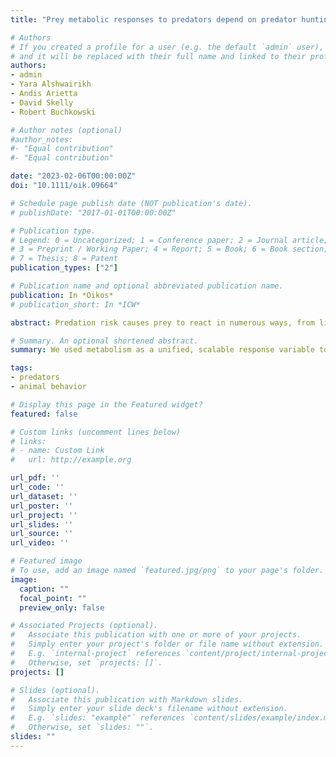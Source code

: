 ```yaml
---
title: "Prey metabolic responses to predators depend on predator hunting mode and prey antipredator defenses"

# Authors
# If you created a profile for a user (e.g. the default `admin` user), write the username (folder name) here 
# and it will be replaced with their full name and linked to their profile.
authors:
- admin
- Yara Alshwairikh
- Andis Arietta
- David Skelly
- Robert Buchkowski

# Author notes (optional)
#author_notes:
#- "Equal contribution"
#- "Equal contribution"

date: "2023-02-06T00:00:00Z"
doi: "10.1111/oik.09664"

# Schedule page publish date (NOT publication's date).
# publishDate: "2017-01-01T00:00:00Z"

# Publication type.
# Legend: 0 = Uncategorized; 1 = Conference paper; 2 = Journal article;
# 3 = Preprint / Working Paper; 4 = Report; 5 = Book; 6 = Book section;
# 7 = Thesis; 8 = Patent
publication_types: ["2"]

# Publication name and optional abbreviated publication name.
publication: In *Oikos*
# publication_short: In *ICW*

abstract: Predation risk causes prey to react in numerous ways, from life history changes to shifts in habitat. These responses give some insight into how different types of predators affect prey, but prey responses are often not comparable across taxa and experimental systems. Metabolism is a ubiquitous trait among living organisms, which offers a way to examine predator effects and create generalizable outcomes. We examined metabolic responses of terrestrial and aquatic prey from three antipredator functional groups under varied contexts of predator cues. We found that constitutively defended prey did not exhibit metabolic responses to any type of predator cues, while deimatic and freeze-flight prey exhibited metabolic responses that were dependent on both the cue type and predator hunting mode. Consistent with previous studies on nonconsumptive effects, we also found that ambush predators elicited a metabolic response while active predators did not. We propose that future work on this topic should continue to take a metabolic approach as a unified, scalable response variable to the sensory ecology of nonconsumptive effects, while identifying additional systems that can evaluate more fully both predator hunting mode and prey antipredator defenses.

# Summary. An optional shortened abstract.
summary: We used metabolism as a unified, scalable response variable to assess the interaction between predator hunting mode and prey antipredator defenses.

tags:
- predators
- animal behavior

# Display this page in the Featured widget?
featured: false

# Custom links (uncomment lines below)
# links:
# - name: Custom Link
#   url: http://example.org

url_pdf: ''
url_code: ''
url_dataset: ''
url_poster: ''
url_project: ''
url_slides: ''
url_source: ''
url_video: ''

# Featured image
# To use, add an image named `featured.jpg/png` to your page's folder. 
image:
  caption: ""
  focal_point: ""
  preview_only: false

# Associated Projects (optional).
#   Associate this publication with one or more of your projects.
#   Simply enter your project's folder or file name without extension.
#   E.g. `internal-project` references `content/project/internal-project/index.md`.
#   Otherwise, set `projects: []`.
projects: []

# Slides (optional).
#   Associate this publication with Markdown slides.
#   Simply enter your slide deck's filename without extension.
#   E.g. `slides: "example"` references `content/slides/example/index.md`.
#   Otherwise, set `slides: ""`.
slides: ""
---
```

